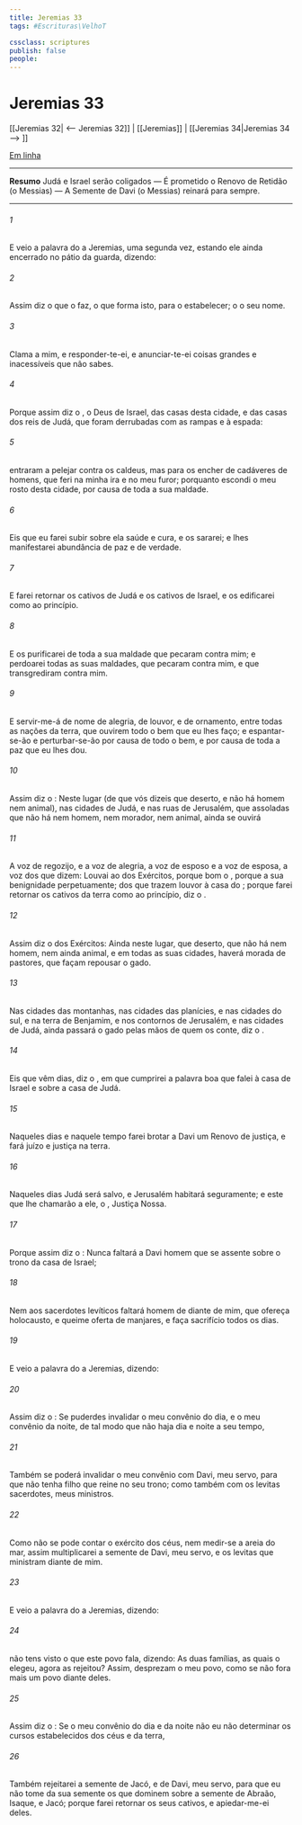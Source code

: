 ```yaml
---
title: Jeremias 33
tags: #Escrituras\VelhoT

cssclass: scriptures
publish: false
people:
---
```


# Jeremias 33
[[Jeremias 32| <-- Jeremias 32]] | [[Jeremias]] | [[Jeremias 34|Jeremias 34 --> ]]

[Em linha](https://churchofjesuschrist.org/study/scriptures/ot/jer/33?lang=por)

---
__Resumo__
Judá e Israel serão coligados — É prometido o Renovo de Retidão (o Messias) — A Semente de Davi (o Messias) reinará para sempre.

---
###### 1 
E veio a palavra do  a Jeremias, uma segunda vez, estando ele ainda encerrado no pátio da guarda, dizendo:

###### 2 
Assim diz o  que o faz, o  que forma isto, para o estabelecer; o   o seu nome.

###### 3 
Clama a mim, e responder-te-ei, e anunciar-te-ei coisas grandes e inacessíveis que não sabes.

###### 4 
Porque assim diz o , o Deus de Israel, das casas desta cidade, e das casas dos reis de Judá, que foram derrubadas com as rampas e à espada:

###### 5 
 entraram a pelejar contra os caldeus, mas  para os encher de cadáveres de homens, que feri na minha ira e no meu furor; porquanto escondi o meu rosto desta cidade, por causa de toda a sua maldade.

###### 6 
Eis que eu farei subir sobre ela saúde e cura, e os sararei; e lhes manifestarei abundância de paz e de verdade.

###### 7 
E farei retornar os cativos de Judá e os cativos de Israel, e os edificarei como ao princípio.

###### 8 
E os purificarei de toda a sua maldade  que pecaram contra mim; e perdoarei todas as suas maldades,  que pecaram contra mim, e  que transgrediram contra mim.

###### 9 
E servir-me-á de nome de alegria, de louvor, e de ornamento, entre todas as nações da terra, que ouvirem todo o bem que eu lhes faço; e espantar-se-ão e perturbar-se-ão por causa de todo o bem, e por causa de toda a paz que eu lhes dou.

###### 10 
Assim diz o : Neste lugar (de que vós dizeis que  deserto, e não há  homem nem animal), nas cidades de Judá, e nas ruas de Jerusalém, que  assoladas  que não há  nem homem, nem morador, nem animal, ainda se ouvirá

###### 11 
A voz de regozijo, e a voz de alegria, a voz de esposo e a voz de esposa,  a voz dos que dizem: Louvai ao  dos Exércitos, porque bom  o , porque a sua benignidade  perpetuamente;  dos que trazem louvor à casa do ; porque farei retornar os cativos da terra como ao princípio, diz o .

###### 12 
Assim diz o  dos Exércitos: Ainda neste lugar, que  deserto, que não há  nem homem, nem ainda animal, e em todas as suas cidades, haverá  morada de pastores, que façam repousar o gado.

###### 13 
Nas cidades das montanhas, nas cidades das planícies, e nas cidades do sul, e na terra de Benjamim, e nos contornos de Jerusalém, e nas cidades de Judá, ainda passará o gado pelas mãos de quem os conte, diz o .

###### 14 
Eis que vêm dias, diz o , em que cumprirei a palavra boa que falei à casa de Israel e sobre a casa de Judá.

###### 15 
Naqueles dias e naquele tempo farei brotar a Davi um Renovo de justiça, e fará juízo e justiça na terra.

###### 16 
Naqueles dias Judá será salvo, e Jerusalém habitará seguramente; e este  que lhe chamarão a ele, o , Justiça Nossa.

###### 17 
Porque assim diz o : Nunca faltará a Davi homem que se assente sobre o trono da casa de Israel;

###### 18 
Nem aos sacerdotes levíticos faltará homem de diante de mim, que ofereça holocausto, e queime oferta de manjares, e faça sacrifício todos os dias.

###### 19 
E veio a palavra do  a Jeremias, dizendo:

###### 20 
Assim diz o : Se puderdes invalidar o meu convênio do dia, e o meu convênio da noite, de tal modo que não haja dia e noite a seu tempo,

###### 21 
Também se poderá invalidar o meu convênio com Davi, meu servo, para que não tenha filho que reine no seu trono; como também com os levitas sacerdotes, meus ministros.

###### 22 
Como não se pode contar o exército dos céus, nem medir-se a areia do mar, assim multiplicarei a semente de Davi, meu servo, e os levitas que ministram diante de mim.

###### 23 
E veio  a palavra do  a Jeremias, dizendo:

###### 24 
 não tens visto o que este povo fala, dizendo: As duas famílias, as quais o  elegeu, agora as rejeitou? Assim, desprezam o meu povo, como se não fora mais um povo diante deles.

###### 25 
Assim diz o : Se o meu convênio do dia e da noite não  eu não determinar os cursos estabelecidos dos céus e da terra,

###### 26 
Também rejeitarei a semente de Jacó, e de Davi, meu servo, para que eu não tome da sua semente os que dominem sobre a semente de Abraão, Isaque, e Jacó; porque farei retornar os seus cativos, e apiedar-me-ei deles.

